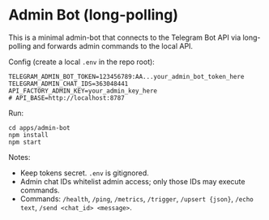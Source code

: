 Admin Bot (long-polling)
========================

This is a minimal admin-bot that connects to the Telegram Bot API via long-polling and forwards admin commands to the local API.

Config (create a local `.env` in the repo root):

```
TELEGRAM_ADMIN_BOT_TOKEN=123456789:AA...your_admin_bot_token_here
TELEGRAM_ADMIN_CHAT_IDS=363048441
API_FACTORY_ADMIN_KEY=your_admin_key_here
# API_BASE=http://localhost:8787
```

Run:

```
cd apps/admin-bot
npm install
npm start
```

Notes:
- Keep tokens secret. `.env` is gitignored.
- Admin chat IDs whitelist admin access; only those IDs may execute commands.
- Commands: `/health`, `/ping`, `/metrics`, `/trigger`, `/upsert {json}`, `/echo text`, `/send <chat_id> <message>`.
